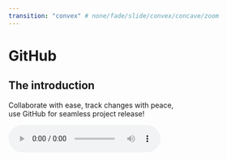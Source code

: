 ```yaml
---
transition: "convex" # none/fade/slide/convex/concave/zoom
---
```

# GitHub

## The introduction

Collaborate with ease, track changes with peace,<br>
use GitHub for seamless project release!

<audio controls>
    <source src="https://rawworks-nl.github.io/education-github-introduction/assets/audio/Get_Ready_Intro_Shinotek_Remix.mp3" type="audio/mpeg">
</audio>
